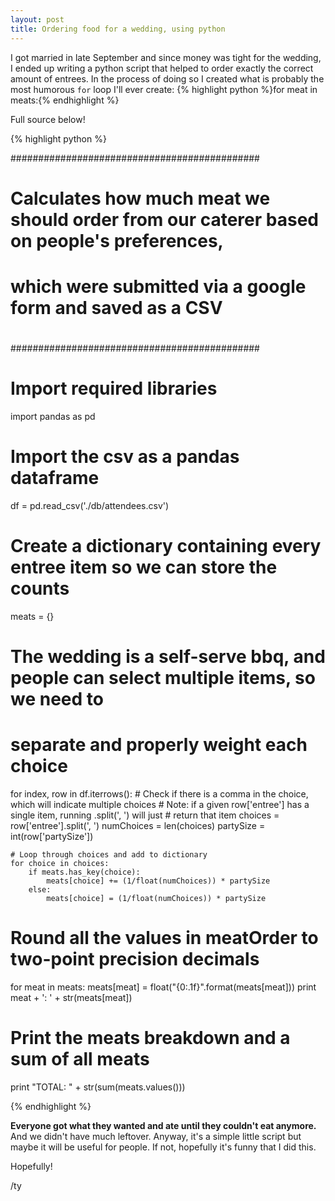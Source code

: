 ```yaml
---
layout: post
title: Ordering food for a wedding, using python
---
```


I got married in late September and since money was tight for the wedding, I ended up writing
a python script that helped to order exactly the correct amount of entrees. In the process of
doing so I created what is probably the most humorous `for` loop I'll ever create:
{% highlight python %}for meat in meats:{% endhighlight %}

Full source below!

{% highlight python %}

#############################################
#
# Calculates how much meat we should order from our caterer based on people's preferences,
# which were submitted via a google form and saved as a CSV
#
#############################################

# Import required libraries
import pandas as pd

# Import the csv as a pandas dataframe
df = pd.read_csv('./db/attendees.csv')

# Create a dictionary containing every entree item so we can store the counts
meats = {}

# The wedding is a self-serve bbq, and people can select multiple items, so we need to
# separate and properly weight each choice
for index, row in df.iterrows():
	# Check if there is a comma in the choice, which will indicate multiple choices
	# Note: if a given row['entree'] has a single item, running .split(', ') will just
	# return that item
	choices = row['entree'].split(', ')
	numChoices = len(choices)
	partySize = int(row['partySize'])

	# Loop through choices and add to dictionary
	for choice in choices:
		if meats.has_key(choice):
			meats[choice] += (1/float(numChoices)) * partySize
		else:
			meats[choice] = (1/float(numChoices)) * partySize

# Round all the values in meatOrder to two-point precision decimals
for meat in meats:
	meats[meat] = float("{0:.1f}".format(meats[meat]))
	print meat + ': ' + str(meats[meat])

# Print the meats breakdown and a sum of all meats
print "TOTAL: " + str(sum(meats.values()))

{% endhighlight %}

<strong>Everyone got what they wanted and ate until they couldn't eat anymore.</strong> And we didn't have much
leftover. Anyway, it's a simple little script but maybe it will be useful for people. If not, hopefully it's funny that I did this.

Hopefully!

/ty
